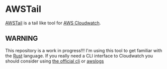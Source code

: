 # AWSTail

[AWSTail](https://gitbuh.com/yorodm/awstail) is a tail like tool for [AWS Cloudwatch](https://aws.amazon.com/cloudwatch/).

## **WARNING**

This repository is a work in progress!!! I'm using this tool to get familiar
with the [Rust](https://rust-lang.org) language. If you really need a CLI interface
to Cloudwatch you should consider using [the official cli](https://aws.amazon.com/cli/)
or [awslogs](https://github.com/jorgebastida/awslogs)
